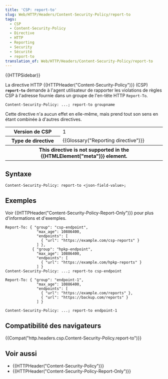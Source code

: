 ```yaml
---
title: 'CSP: report-to'
slug: Web/HTTP/Headers/Content-Security-Policy/report-to
tags:
  - CSP
  - Content-Security-Policy
  - Directive
  - HTTP
  - Reporting
  - Security
  - Sécurité
  - report-to
translation_of: Web/HTTP/Headers/Content-Security-Policy/report-to
---
```

{{HTTPSidebar}}

La directive HTTP {{HTTPHeader("Content-Security-Policy")}} (CSP) **`report-to`** demande à l'agent utilisateur de rapporter les violations de règles CSP à l'adresse fournie dans un groupe de l'en-tête HTTP `Report-To`.

```
Content-Security-Policy: ...; report-to groupname
```

Cette directive n'a aucun effet en elle-même, mais prend tout son sens en étant combinée à d'autres directives.

<table class="properties">
  <tbody>
    <tr>
      <th scope="row">Version de CSP</th>
      <td>1</td>
    </tr>
    <tr>
      <th scope="row">Type de directive</th>
      <td>{{Glossary("Reporting directive")}}</td>
    </tr>
    <tr>
      <th colspan="2" scope="row">
        This directive is not supported in the {{HTMLElement("meta")}}
        element.
      </th>
    </tr>
  </tbody>
</table>

## Syntaxe

```
Content-Security-Policy: report-to <json-field-value>;
```

## Exemples

Voir {{HTTPHeader("Content-Security-Policy-Report-Only")}} pour plus d'informations et d'exemples.

```
Report-To: { "group": "csp-endpoint",
              "max_age": 10886400,
              "endpoints": [
                { "url": "https://example.com/csp-reports" }
              ] },
            { "group": "hpkp-endpoint",
              "max_age": 10886400,
              "endpoints": [
                { "url": "https://example.com/hpkp-reports" }
              ] }
Content-Security-Policy: ...; report-to csp-endpoint
```

```
Report-To: { "group": "endpoint-1",
              "max_age": 10886400,
              "endpoints": [
                { "url": "https://example.com/reports" },
                { "url": "https://backup.com/reports" }
              ] }

Content-Security-Policy: ...; report-to endpoint-1
```

## Compatibilité des navigateurs

{{Compat("http.headers.csp.Content-Security-Policy.report-to")}}

## Voir aussi

- {{HTTPHeader("Content-Security-Policy")}}
- {{HTTPHeader("Content-Security-Policy-Report-Only")}}
